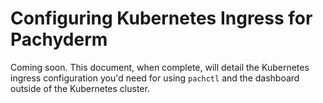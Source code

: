 # Configuring Kubernetes Ingress for Pachyderm

Coming soon. This document, when complete, will detail the Kubernetes ingress
configuration you'd need for using `pachctl` and the dashboard outside of the
Kubernetes cluster.
